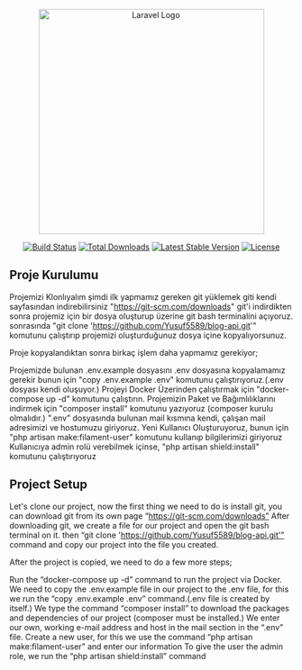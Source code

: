 <p align="center"><a href="https://laravel.com" target="_blank"><img src="https://raw.githubusercontent.com/laravel/art/master/logo-lockup/5%20SVG/2%20CMYK/1%20Full%20Color/laravel-logolockup-cmyk-red.svg" width="400" alt="Laravel Logo"></a></p>

<p align="center">
<a href="https://github.com/laravel/framework/actions"><img src="https://github.com/laravel/framework/workflows/tests/badge.svg" alt="Build Status"></a>
<a href="https://packagist.org/packages/laravel/framework"><img src="https://img.shields.io/packagist/dt/laravel/framework" alt="Total Downloads"></a>
<a href="https://packagist.org/packages/laravel/framework"><img src="https://img.shields.io/packagist/v/laravel/framework" alt="Latest Stable Version"></a>
<a href="https://packagist.org/packages/laravel/framework"><img src="https://img.shields.io/packagist/l/laravel/framework" alt="License"></a>
</p>

## Proje Kurulumu

Projemizi Klonlıyalım şimdi ilk yapmamız gereken git yüklemek giti kendi sayfasından indirebilirsiniz "https://git-scm.com/downloads" git'i indirdikten sonra projemiz için bir dosya oluşturup üzerine git bash terminalini açıyoruz. sonrasında "git clone 'https://github.com/Yusuf5589/blog-api.git'" komutunu çalıştırıp projemizi oluşturduğunuz dosya içine kopyalıyorsunuz.

Proje kopyalandıktan sonra birkaç işlem daha yapmamız gerekiyor;

Projemizde bulunan .env.example dosyasını .env dosyasına kopyalamamız gerekir bunun için "copy .env.example .env" komutunu çalıştırıyoruz.(.env dosyası kendi oluşuyor.)
Projeyi Docker Üzerinden çalıştırmak için "docker-compose up -d" komutunu çalıştırın.
Projemizin Paket ve Bağımlılıklarını indirmek için "composer install" komutunu yazıyoruz (composer kurulu olmalıdır.)
".env" dosyasında bulunan mail kısmına kendi, çalışan mail adresimizi ve hostumuzu giriyoruz.
Yeni Kullanıcı Oluşturuyoruz, bunun için "php artisan make:filament-user" komutunu kullanıp bilgilerimizi giriyoruz
Kullanıcıya admin rolü verebilmek içinse, "php artisan shield:install" komutunu çalıştırıyoruz



## Project Setup

Let's clone our project, now the first thing we need to do is install git, you can download git from its own page “https://git-scm.com/downloads” After downloading git, we create a file for our project and open the git bash terminal on it. then “git clone 'https://github.com/Yusuf5589/blog-api.git'” command and copy our project into the file you created.

After the project is copied, we need to do a few more steps;

Run the “docker-compose up -d” command to run the project via Docker.
We need to copy the .env.example file in our project to the .env file, for this we run the “copy .env.example .env” command.(.env file is created by itself.)
We type the command “composer install” to download the packages and dependencies of our project (composer must be installed.)
We enter our own, working e-mail address and host in the mail section in the “.env” file.
Create a new user, for this we use the command “php artisan make:filament-user” and enter our information
To give the user the admin role, we run the “php artisan shield:install” command
